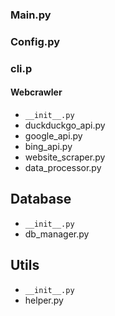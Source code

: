 ### Main.py

### Config.py

### cli.p

#### Webcrawler 
- `__init__.py`
- duckduckgo_api.py
- google_api.py
- bing_api.py
- website_scraper.py
- data_processor.py

## Database
- `__init__.py`
- db_manager.py

## Utils
- `__init__.py`
- helper.py
